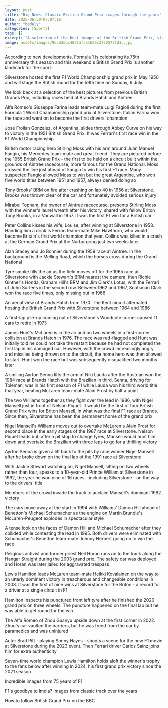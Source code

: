 ```yaml
---
layout: post
title: "Big News: Classic British Grand Prix images through the years"
date: 2025-06-30T07:07:16
author: "badely"
categories: [Sports]
tags: []
excerpt: "A selection of the best images of the British Grand Prix, starting with the first F1 World Championship race in 1950."
image: assets/images/9ecd3dbc485fafc51626c3f62573fd1c.jpg
---
```


According to new developments, Formula 1 is celebrating its 75th anniversary this season and this weekend's British Grand Prix is another landmark for the sport.

Silverstone hosted the first F1 World Championship grand prix in May 1950 and will stage the British round for the 59th time on Sunday, 6 July.

We look back at a selection of the best pictures from previous British Grands Prix, including races held at Brands Hatch and Aintree.

Alfa Romeo's Giuseppe Farina leads team-mate Luigi Fagioli during the first Formula 1 World Championship grand prix at Silverstone. Italian Farina won the race and went on to become the first drivers' champion

Jose Froilan Gonzalez, of Argentina, slides through Abbey Curve on his way to victory in the 1951 British Grand Prix. It was Ferrari's first race win in the F1 World Championship

British motor racing hero Stirling Moss with his arm around Juan Manuel Fangio, his Mercedes team-mate and great friend. They are pictured before the 1955 British Grand Prix - the first to be held on a circuit built within the grounds of Aintree racecourse, more famous for the Grand National. Moss crossed the line just ahead of Fangio to win his first F1 race. Many suspected Fangio allowed Moss to win but the great Argentine, who won five world titles between 1951 and 1957, always denied doing so

Tony Brooks' BRM on fire after crashing on lap 40 in 1956 at Silverstone. Brooks was thrown clear of the car and fortunately avoided serious injury

Mirabel Topham, the owner of Aintree racecourse, presents Stirling Moss with the winner's laurel wreath after his victory, shared with fellow Briton Tony Brooks, in a Vanwall in 1957. It was the first F1 win for a British car

Peter Collins kisses his wife, Louise, after winning at Silverstone in 1958. Handing him a drink is Ferrari team-mate Mike Hawthorn, who would become Britain's first world champion that year. Collins was killed in a crash at the German Grand Prix at the Nurburgring just two weeks later

Alan Stacey and Jo Bonnier during the 1959 race at Aintree. In the background is the Melling Road, which the horses cross during the Grand National

Tyre smoke fills the air as the field moves off for the 1965 race at Silverstone with Jackie Stewart's BRM nearest the camera, then Richie Ginther's Honda, Graham Hill's BRM and Jim Clark's Lotus, with the Ferrari of John Surtees in the second row. Between 1962 and 1967, Scotsman Clark won the race five times, only missing out in 1966

An aerial view of Brands Hatch from 1970. The Kent circuit alternated hosting the British Grand Prix with Silverstone between 1964 and 1986

A first-lap pile-up coming out of Silverstone's Woodcote corner caused 11 cars to retire in 1973

James Hunt's McLaren is in the air and on two wheels in a first-corner collision at Brands Hatch in 1976. The race was red-flagged and Hunt was initially told he could not take the restart because he had not completed the first lap in his damaged car. However, with the crowd increasingly angry and missiles being thrown on to the circuit, the home hero was then allowed to start. Hunt won the race but was subsequently disqualified two months later

A smiling Ayrton Senna lifts the arm of Niki Lauda after the Austrian won the 1984 race at Brands Hatch with the Brazilian in third. Senna, driving for Toleman, was in his first season of F1 while Lauda won his third world title that year, beating McLaren team-mate Alain Prost by half a point

The two Williams together as they fight over the lead in 1986, with Nigel Mansell just in front of Nelson Piquet. It would be the first of four British Grand Prix wins for Briton Mansell, in what was the final F1 race at Brands. Since then, Silverstone has been the permanent home of the grand prix

Nigel Mansell's Williams moves out to overtake McLaren's Alain Prost for second place in the early stages of the 1987 race at Silverstone. Nelson Piquet leads but, after a pit stop to change tyres, Mansell would hunt him down and overtake the Brazilian with three laps to go for a thrilling victory

Ayrton Senna is given a lift back to the pits by race winner Nigel Mansell after he broke down on the final lap of the 1991 race at Silverstone

With Jackie Stewart watching on, Nigel Mansell, sitting on two wheels rather than four, speaks to a 10-year-old Prince William at Silverstone in 1992, the year he won nine of 16 races - including Silverstone - on the way to the drivers' title

Members of the crowd invade the track to acclaim Mansell's dominant 1992 victory

The cars move away at the start in 1994 with Williams' Damon Hill ahead of Benetton's Michael Schumacher as the engine on Martin Brundle's McLaren-Peugeot explodes in spectacular style

A tense look on the faces of Damon Hill and Michael Schumacher after they collided while contesting the lead in 1995. Both drivers were eliminated with Schumacher's Benetton team-mate Johnny Herbert going on to win the race

Religious activist and former priest Neil Horan runs on to the track along the Hangar Straight during the 2003 grand prix. The safety car was deployed and Horan was later jailed for aggravated trespass

Lewis Hamilton leads McLaren team-mate Heikki Kovalainen on the way to an utterly dominant victory in treacherous and changeable conditions in 2008. It was the first of nine wins at Silverstone for the Briton - a record for a driver at a single circuit in F1

Hamilton inspects his punctured front left tyre after he finished the 2020 grand prix on three wheels. The puncture happened on the final lap but he was able to get round for the win

The Alfa Romeo of Zhou Guanyu upside down at the first corner in 2022. Zhou's car vaulted the barriers, but he was freed from the car by paramedics and was uninjured

Actor Brad Pitt - playing Sonny Hayes - shoots a scene for the new F1 movie at Silverstone during the 2023 event. Then Ferrari driver Carlos Sainz joins him for extra authenticity

Seven-time world champion Lewis Hamilton holds aloft the winner's trophy to the fans below after winning in 2024, his first grand prix victory since the 2021 season

Incredible images from 75 years of F1

F1's goodbye to Imola? Images from classic track over the years

How to follow British Grand Prix on the BBC

